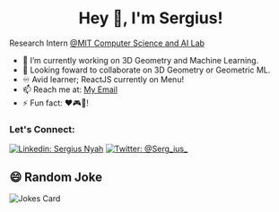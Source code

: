 <h1 align="center"> Hey 👋, I'm Sergius!  </h1>

Research Intern [@MIT Computer Science and AI Lab](https://github.com/csail)
- 🔭 I’m currently working on 3D Geometry and Machine Learning. 
- 👯 Looking foward to collaborate on 3D Geometry or Geometric ML.
- ♾️ Avid learner; ReactJS currently on Menu!
- 📫 Reach me at: [My Email](mailto:sergiusnyah@gmail.com)
- ⚡ Fun fact: ❤️🎮🎹! 

### Let's Connect:
[![Linkedin: Sergius Nyah](https://img.shields.io/badge/-Sergius%20Nyah-blue?style=flat-square&logo=Linkedin&logoColor=white&link=https://www.linkedin.com/in/sergius-nyah/)](https://www.linkedin.com/in/sergius-nyah/)
[![Twitter: @Serg_ius_](https://img.shields.io/twitter/follow/Serg_ius_?style=social)](https://twitter.com/@Serg_ius_)

## 😄 Random Joke
![Jokes Card](https://readme-jokes.vercel.app/api?theme=tokyonight&hideBorder=true)




